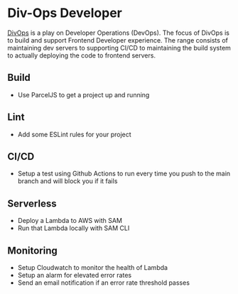 # Div-Ops Developer

[DivOps](https://www.jonathancreamer.com/announcing-div-ops/) is a play on Developer Operations (DevOps). The focus of DivOps is to build and support Frontend Developer experience. The range consists of maintaining dev servers to supporting CI/CD to maintaining the build system to actually deploying the code to frontend servers.

## Build

- Use ParcelJS to get a project up and running

## Lint

- Add some ESLint rules for your project

## CI/CD

- Setup a test using Github Actions to run every time you push to the main branch and will block you if it fails

## Serverless

- Deploy a Lambda to AWS with SAM
- Run that Lambda locally with SAM CLI

## Monitoring

- Setup Cloudwatch to monitor the health of Lambda
- Setup an alarm for elevated error rates
- Send an email notification if an error rate threshold passes
